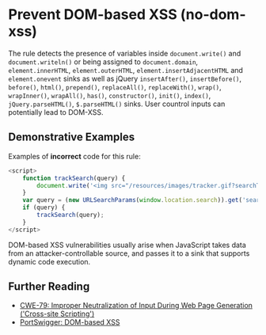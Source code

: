 # Prevent DOM-based XSS (no-dom-xss)

The rule detects the presence of variables inside `document.write()` and `document.writeln()` or being assigned to `document.domain`, `element.innerHTML`, `element.outerHTML`, `element.insertAdjacentHTML` and `element.onevent` sinks as well as jQuery `insertAfter()`, `insertBefore()`, `before()`, `html()`, `prepend()`, `replaceAll()`, `replaceWith()`, `wrap()`, `wrapInner()`, `wrapAll()`, `has()`, `constructor()`, `init()`, `index()`, `jQuery.parseHTML()`, `$.parseHTML()` sinks. User countrol inputs can potentially lead to DOM-XSS.

## Demonstrative Examples

Examples of **incorrect** code for this rule:

```js
<script>
    function trackSearch(query) {
        document.write('<img src="/resources/images/tracker.gif?searchTerms=' + query + '">');
    }
    var query = (new URLSearchParams(window.location.search)).get('search');
    if (query) {
        trackSearch(query);
    }
</script>
```

DOM-based XSS vulnerabilities usually arise when JavaScript takes data from an attacker-controllable source, and passes it to a sink that supports dynamic code execution.

## Further Reading

- [CWE-79: Improper Neutralization of Input During Web Page Generation ('Cross-site Scripting')](https://cwe.mitre.org/data/definitions/79.html)
- [PortSwigger: DOM-based XSS](https://portswigger.net/web-security/cross-site-scripting/dom-based)
